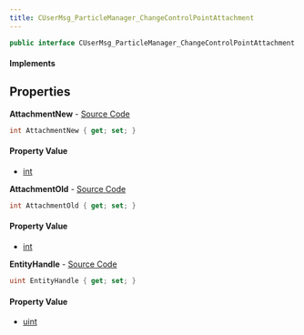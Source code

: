 ```yaml
---
title: CUserMsg_ParticleManager_ChangeControlPointAttachment
---
```


```csharp
public interface CUserMsg_ParticleManager_ChangeControlPointAttachment : ITypedProtobuf<CUserMsg_ParticleManager_ChangeControlPointAttachment>, INativeHandle
```

#### Implements

## Properties

**AttachmentNew** - [Source Code](https://github.com/swiftly-solution/swiftlys2/blob/master/managed/src/SwiftlyS2.Generated/Protobufs/Interfaces/CUserMsg_ParticleManager_ChangeControlPointAttachment.cs#L16)

```csharp
int AttachmentNew { get; set; }
```

#### Property Value

- [int](https://learn.microsoft.com/dotnet/api/system.int32)

**AttachmentOld** - [Source Code](https://github.com/swiftly-solution/swiftlys2/blob/master/managed/src/SwiftlyS2.Generated/Protobufs/Interfaces/CUserMsg_ParticleManager_ChangeControlPointAttachment.cs#L13)

```csharp
int AttachmentOld { get; set; }
```

#### Property Value

- [int](https://learn.microsoft.com/dotnet/api/system.int32)

**EntityHandle** - [Source Code](https://github.com/swiftly-solution/swiftlys2/blob/master/managed/src/SwiftlyS2.Generated/Protobufs/Interfaces/CUserMsg_ParticleManager_ChangeControlPointAttachment.cs#L19)

```csharp
uint EntityHandle { get; set; }
```

#### Property Value

- [uint](https://learn.microsoft.com/dotnet/api/system.uint32)

